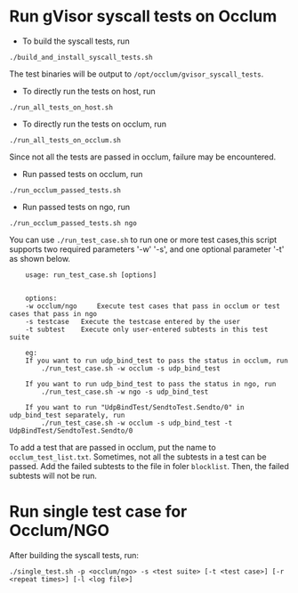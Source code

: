 # Run gVisor syscall tests on Occlum

- To build the syscall tests, run
```
./build_and_install_syscall_tests.sh
```
The test binaries will be output to `/opt/occlum/gvisor_syscall_tests`.

- To directly run the tests on host, run 
```
./run_all_tests_on_host.sh
```

- To directly run the tests on occlum, run 
```
./run_all_tests_on_occlum.sh
```
Since not all the tests are passed in occlum, failure may be encountered.

- Run passed tests on occlum, run
```
./run_occlum_passed_tests.sh
```
- Run passed tests on ngo, run
```
./run_occlum_passed_tests.sh ngo
```

You can use `./run_test_case.sh` to run one or more test cases,this script supports two required parameters '-w' '-s', and one optional parameter '-t' as shown below.
```
	usage: run_test_case.sh [options]

	
	options:
   	-w occlum/ngo     Execute test cases that pass in occlum or test cases that pass in ngo
	-s testcase	  Execute the testcase entered by the user
	-t subtest	  Execute only user-entered subtests in this test suite

	eg: 
	If you want to run udp_bind_test to pass the status in occlum, run
		./run_test_case.sh -w occlum -s udp_bind_test

	If you want to run udp_bind_test to pass the status in ngo, run
		./run_test_case.sh -w ngo -s udp_bind_test
	
	If you want to run "UdpBindTest/SendtoTest.Sendto/0" in udp_bind_test separately, run
		./run_test_case.sh -w occlum -s udp_bind_test -t UdpBindTest/SendtoTest.Sendto/0
```

To add a test that are passed in occlum, put the name to `occlum_test_list.txt`. Sometimes, not all the subtests in a test can be passed. Add the failed subtests to the file in foler `blocklist`. Then, the failed subtests will not be run.

# Run single test case for Occlum/NGO

After building the syscall tests, run:
```
./single_test.sh -p <occlum/ngo> -s <test suite> [-t <test case>] [-r <repeat times>] [-l <log file>]
```
